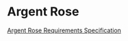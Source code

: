 # Argent Rose
[Argent Rose Requirements Specification](https://gist.github.com/trikitrok/5b235041aa1f42f0ed8c0f86baa34c68)